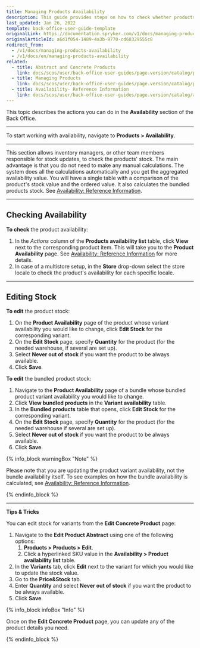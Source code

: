```yaml
---
title: Managing Products Availability
description: This guide provides steps on how to check whether products are in stock in the warehouse of the current store in the Back Office.
last_updated: Jan 26, 2022
template: back-office-user-guide-template
originalLink: https://documentation.spryker.com/v1/docs/managing-products-availability
originalArticleId: a6d1f054-1489-4a3b-9770-cd68329555c8
redirect_from:
  - /v1/docs/managing-products-availability
  - /v1/docs/en/managing-products-availability
related:
  - title: Abstract and Concrete Products
    link: docs/scos/user/back-office-user-guides/page.version/catalog/products/abstract-and-concrete-products.html
  - title: Managing Products
    link: docs/scos/user/back-office-user-guides/page.version/catalog/products/managing-products/managing-products.html
  - title: Availability- Reference Information
    link: docs/scos/user/back-office-user-guides/page.version/catalog/availability/references/availability-reference-information.html
---
```


This topic describes the actions you can do in the **Availability** section of  the Back Office.
***
To start working with availability, navigate to **Products > Availability**.
***
This section allows inventory managers, or other team members responsible for stock updates, to check the products' stock.
The main advantage is that you do not need to make any manual calculations. The system does all the calculations automatically and you get the aggregated availability value. You will have a single table with  a comparison of the product's stock value and the ordered value. It also calculates the bundled products stock. See [Availability: Reference Information](/docs/scos/user/back-office-user-guides/{{page.version}}/catalog/availability/references/availability-reference-information.html).
***

## Checking Availability

**To check** the product availability:
1. In the _Actions_ column of the **Products availability list** table, click **View** next to the corresponding product item.
This will take you to the **Product Availability** page. See [Availability: Reference Information](/docs/scos/user/back-office-user-guides/{{page.version}}/catalog/availability/references/availability-reference-information.html) for more details.
2. In case of a multistore setup, in the **Store** drop-down select the store locale to check the product's availability for each specific locale.
***
## Editing Stock
**To edit** the product stock:
1. On the **Product Availability** page of the product whose variant availability you would like to change, click **Edit Stock** for the corresponding variant.
2. On the **Edit Stock** page, specify **Quantity** for the product (for the needed warehouse, if several are set up).
3. Select **Never out of stock** if you want the product to be always available.
4. Click **Save**.

**To edit** the bundled product stock:
1. Navigate to the **Product Availability** page of a bundle whose bundled product variant availability you would like to change.
2. Click **View bundled products** in the **Variant availability** table.
3. In the **Bundled products** table that opens, click **Edit Stock** for the corresponding variant.
4. On the **Edit Stock** page, specify **Quantity** for the product (for the needed warehouse if several are set up).
5. Select **Never out of stock** if you want the product to be always available.
6. Click **Save**.

{% info_block warningBox "Note" %}

Please note that you are updating the product variant availability, not the bundle availability itself. To see examples on how the bundle availability is calculated, see [Availability: Reference Information](/docs/scos/user/back-office-user-guides/{{page.version}}/catalog/availability/references/availability-reference-information.html).

{% endinfo_block %}

***

**Tips & Tricks**

You can edit stock for variants from the **Edit Concrete Product** page:
1. Navigate to the **Edit Product Abstract** using one of the following options:
    1.  **Products > Products > Edit**.
    2.  Click a hyperlinked SKU value in the **Availability > Product availability list** table.
2. In the **Variants** tab, click **Edit** next to the variant for which you would like to update the stock value.
3. Go to the **Price&Stock** tab.
4. Enter **Quantity** and select **Never out of stock** if you want the product to be always available.
5. Click **Save**.

{% info_block infoBox "Info" %}

Once on the **Edit Concrete Product** page, you can update any of the product details you need.

{% endinfo_block %}
